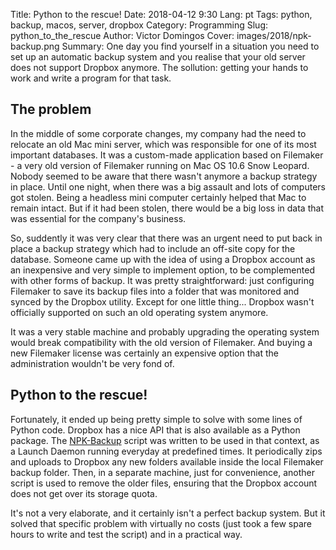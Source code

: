 Title: Python to the rescue!
Date: 2018-04-12 9:30
Lang: pt
Tags: python, backup, macos, server, dropbox
Category: Programming
Slug: python_to_the_rescue
Author: Victor Domingos
Cover: images/2018/npk-backup.png
Summary: One day you find yourself in a situation you need to set up an automatic backup system and you realise that your old server does not support Dropbox anymore. The sollution: getting your hands to work and write a program for that task.

## The problem
In the middle of some corporate changes, my company had the need to relocate an old Mac mini server, which was responsible for one of its most important databases. It was a custom-made application based on Filemaker - a very old version of Filemaker running on Mac OS 10.6 Snow Leopard. Nobody seemed to be aware that there wasn't anymore a backup strategy in place. Until one night, when there was a big assault and lots of computers got stolen. Being a headless mini computer certainly helped that Mac to remain intact. But if it had been stolen, there would be a big loss in data that was essential for the company's business. 

So, suddently it was very clear that there was an urgent need to put back in place a backup strategy which had to include an off-site copy for the database. Someone came up with the idea of using a Dropbox account as an inexpensive and very simple to implement option, to be complemented with other forms of backup. It was pretty straightforward: just configuring Filemaker to save its backup files into a folder that was monitored and synced by the Dropbox utility. Except for one little thing... Dropbox wasn't officially supported on such an old operating system anymore. 

It was a very stable machine and probably upgrading the operating system would break compatibility with the old version of Filemaker. And buying a new Filemaker license was certainly an expensive option that the administration wouldn't be very fond of. 

## Python to the rescue!

Fortunately, it ended up being pretty simple to solve with some lines of Python code. Dropbox has a nice API that is also available as a Python package. The [NPK-Backup](http://bit.ly/NPK-Backup) script was written to be used in that context, as a Launch Daemon running everyday at predefined times. It periodically zips and uploads to Dropbox any new folders available inside the local Filemaker backup folder. Then, in a separate machine, just for convenience, another script is used to remove the older files, ensuring that the Dropbox account does not get over its storage quota.

It's not a very elaborate, and it certainly isn't a perfect backup system. But it solved that specific problem with virtually no costs (just took a few spare hours to write and test the script) and in a practical way. 
